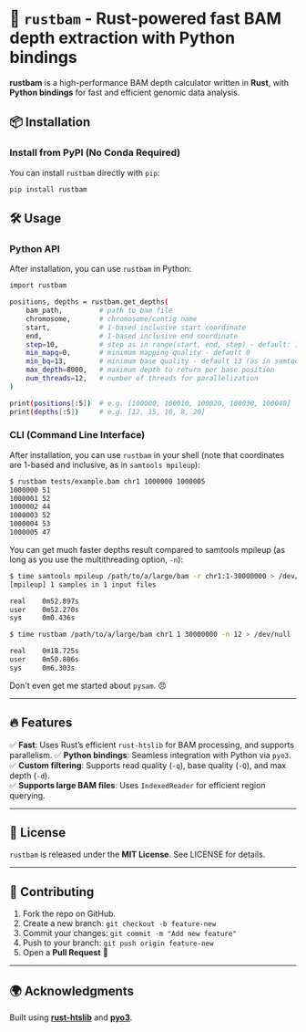 # 🦀 `rustbam` - Rust-powered fast BAM depth extraction with Python bindings

**rustbam** is a high-performance BAM depth calculator written in **Rust**, with **Python bindings** for fast and efficient genomic data analysis.

## 📦 Installation  

### **Install from PyPI (No Conda Required)** 

You can install `rustbam` directly with `pip`:

```
pip install rustbam
```

## 🛠️ Usage

### **Python API**

After installation, you can use `rustbam` in Python:

```bash
import rustbam

positions, depths = rustbam.get_depths(
    bam_path,         # path to bam file
    chromosome,       # chromosome/contig name
    start,            # 1-based inclusive start coordinate
    end,              # 1-based inclusive end coordinate
    step=10,          # step as in range(start, end, step) - default: 1
    min_mapq=0,       # minimum mapping quality - default 0
    min_bq=13,        # minimum base quality - default 13 (as in samtools mpileup)
    max_depth=8000,   # maximum depth to return per base position
    num_threads=12,   # number of threads for parallelization
)

print(positions[:5])  # e.g. [100000, 100010, 100020, 100030, 100040]
print(depths[:5])     # e.g. [12, 15, 10, 8, 20]
```


### **CLI (Command Line Interface)**

After installation, you can use `rustbam` in your shell (note that coordinates are 1-based and inclusive, as in `samtools mpileup`):

```bash
$ rustbam tests/example.bam chr1 1000000 1000005
1000000 51
1000001 52
1000002 44
1000003 52
1000004 53
1000005 47
```

You can get much faster depths result compared to samtools mpileup (as long as you use the multithreading option, `-n`):

```bash
$ time samtools mpileup /path/to/a/large/bam -r chr1:1-30000000 > /dev/null
[mpileup] 1 samples in 1 input files

real    0m52.897s
user    0m52.270s
sys     0m0.436s

$ time rustbam /path/to/a/large/bam chr1 1 30000000 -n 12 > /dev/null

real    0m18.725s
user    0m50.806s
sys     0m6.303s
```

Don't even get me started about `pysam`. 😠

---

## 🔥 Features

✅ **Fast**: Uses Rust’s efficient `rust-htslib` for BAM processing, and supports parallelism.
✅ **Python bindings**: Seamless integration with Python via `pyo3`.  
✅ **Custom filtering**: Supports read quality (`-q`), base quality (`-Q`), and max depth (`-d`).  
✅ **Supports large BAM files**: Uses `IndexedReader` for efficient region querying.

---

## 📜 License

`rustbam` is released under the **MIT License**. See LICENSE for details.

---

## 🤝 Contributing

1. Fork the repo on GitHub.
2. Create a new branch: `git checkout -b feature-new`
3. Commit your changes: `git commit -m "Add new feature"`
4. Push to your branch: `git push origin feature-new`
5. Open a **Pull Request** 🎉

---

## 🌍 Acknowledgments

Built using **[rust-htslib](https://github.com/rust-bio/rust-htslib)** and **[pyo3](https://github.com/PyO3/pyo3)**.

